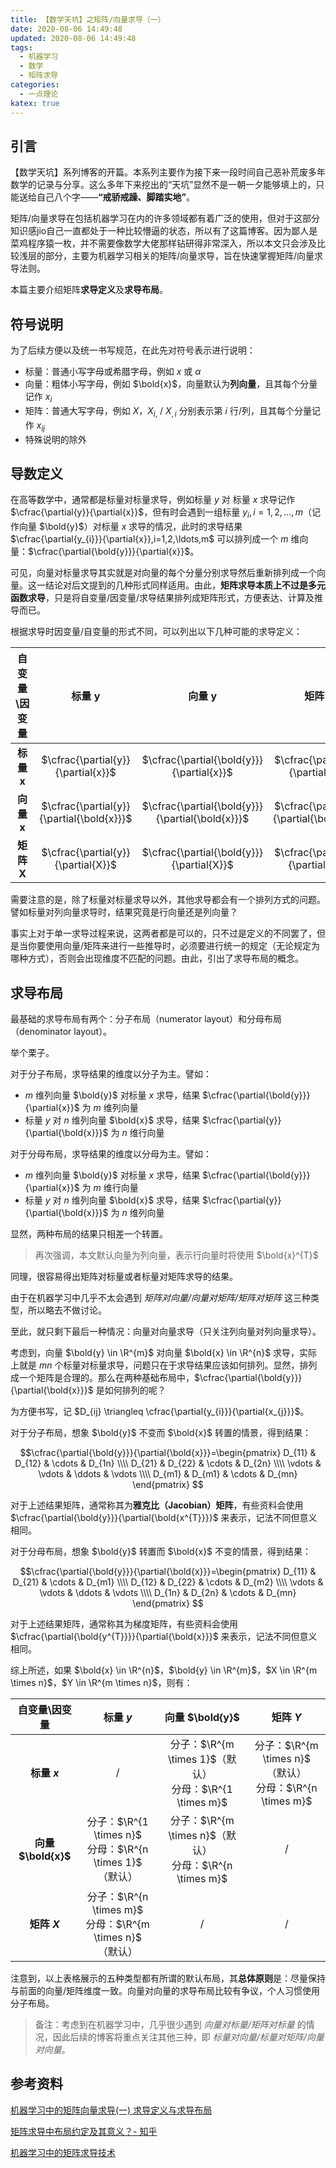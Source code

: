 ```yaml
---
title: 【数学天坑】之矩阵/向量求导（一）
date: 2020-08-06 14:49:48
updated: 2020-08-06 14:49:48
tags:
  - 机器学习
  - 数学
  - 矩阵求导
categories:
  - 一点理论
katex: true
---
```


## 引言

【数学天坑】系列博客的开篇。本系列主要作为接下来一段时间自己恶补荒废多年数学的记录与分享。这么多年下来挖出的“天坑”显然不是一朝一夕能够填上的，只能送给自己八个字——**“戒骄戒躁、脚踏实地”**。

矩阵/向量求导在包括机器学习在内的许多领域都有着广泛的使用，但对于这部分知识感jio自己一直都处于一种比较懵逼的状态，所以有了这篇博客。因为鄙人是菜鸡程序猿一枚，并不需要像数学大佬那样钻研得非常深入，所以本文只会涉及比较浅层的部分，主要为机器学习相关的矩阵/向量求导，旨在快速掌握矩阵/向量求导法则。

本篇主要介绍矩阵**求导定义**及**求导布局**。

<!-- more -->

## 符号说明

为了后续方便以及统一书写规范，在此先对符号表示进行说明：

- 标量：普通小写字母或希腊字母，例如 $x$ 或 $\alpha$
- 向量：粗体小写字母，例如 $\bold{x}$，向量默认为**列向量**，且其每个分量记作 $x_{i}$
- 矩阵：普通大写字母，例如 $X$，$X_{i,}$ / $X_{,i}$ 分别表示第 $i$ 行/列，且其每个分量记作 $x_{ij}$
- 特殊说明的除外

## 导数定义

在高等数学中，通常都是标量对标量求导，例如标量 $y$ 对 标量 $x$ 求导记作 $\cfrac{\partial{y}}{\partial{x}}$，但有时会遇到一组标量 $y_{i}, i=1,2,\ldots,m$（记作向量 $\bold{y}$）对标量 $x$ 求导的情况，此时的求导结果 $\cfrac{\partial{y_{i}}}{\partial{x}},i=1,2,\ldots,m$ 可以排列成一个 $m$ 维向量：$\cfrac{\partial{\bold{y}}}{\partial{x}}$。

可见，向量对标量求导其实就是对向量的每个分量分别求导然后重新排列成一个向量。这一结论对后文提到的几种形式同样适用。由此，**矩阵求导本质上不过是多元函数求导**，只是将自变量/因变量/求导结果排列成矩阵形式，方便表达、计算及推导而已。

根据求导时因变量/自变量的形式不同，可以列出以下几种可能的求导定义：

| 自变量\因变量 |                  标量 y​                  |                     向量 y                      |                  矩阵 Y​                  |
| :-----------: | :--------------------------------------: | :---------------------------------------------: | :--------------------------------------: |
|  **标量 x​**   |    $\cfrac{\partial{y}}{\partial{x}}$     |    $\cfrac{\partial{\bold{y}}}{\partial{x}}$     |    $\cfrac{\partial{Y}}{\partial{x}}$     |
|  **向量 x**   | $\cfrac{\partial{y}}{\partial{\bold{x}}}$ | $\cfrac{\partial{\bold{y}}}{\partial{\bold{x}}}$ | $\cfrac{\partial{Y}}{\partial{\bold{x}}}$ |
|  **矩阵 X​**   |    $\cfrac{\partial{y}}{\partial{X}}$     |    $\cfrac{\partial{\bold{y}}}{\partial{X}}$     |    $\cfrac{\partial{Y}}{\partial{X}}$     |

需要注意的是，除了标量对标量求导以外，其他求导都会有一个排列方式的问题。譬如标量对列向量求导时，结果究竟是行向量还是列向量？

事实上对于单一求导过程来说，这两者都是可以的，只不过是定义的不同罢了，但是当你要使用向量/矩阵来进行一些推导时，必须要进行统一的规定（无论规定为哪种方式），否则会出现维度不匹配的问题。由此，引出了求导布局的概念。

## 求导布局

最基础的求导布局有两个：分子布局（numerator layout）和分母布局（denominator layout）。

举个栗子。

对于分子布局，求导结果的维度以分子为主。譬如：

- $m$ 维列向量 $\bold{y}$ 对标量 $x$ 求导，结果 $\cfrac{\partial{\bold{y}}}{\partial{x}}$ 为 $m$ 维列向量
- 标量 $y$ 对 $n$ 维列向量 $\bold{x}$ 求导，结果 $\cfrac{\partial{y}}{\partial{\bold{x}}}$ 为 $n$ 维行向量

对于分母布局，求导结果的维度以分母为主。譬如：

- $m$ 维列向量 $\bold{y}$ 对标量 $x$ 求导，结果 $\cfrac{\partial{\bold{y}}}{\partial{x}}$ 为 $m$ 维行向量
- 标量 $y$ 对 $n$ 维列向量 $\bold{x}$ 求导，结果 $\cfrac{\partial{y}}{\partial{\bold{x}}}$ 为 $n$ 维列向量

显然，两种布局的结果只相差一个转置。

> 再次强调，本文默认向量为列向量，表示行向量时将使用 $\bold{x}^{T}$

同理，很容易得出矩阵对标量或者标量对矩阵求导的结果。

由于在机器学习中几乎不太会遇到 *矩阵对向量/向量对矩阵/矩阵对矩阵* 这三种类型，所以略去不做讨论。

至此，就只剩下最后一种情况：向量对向量求导（只关注列向量对列向量求导）。

考虑到，向量 $\bold{y} \in \R^{m}$ 对向量 $\bold{x} \in \R^{n}$ 求导，实际上就是 $mn$ 个标量对标量求导，问题只在于求导结果应该如何排列。显然，排列成一个矩阵是合理的。那么在两种基础布局中，$\cfrac{\partial{\bold{y}}}{\partial{\bold{x}}}$ 是如何排列的呢？

为方便书写，记 $D_{ij} \triangleq \cfrac{\partial{y_{i}}}{\partial{x_{j}}}$。

对于分子布局，想象 $\bold{y}$ 不变而 $\bold{x}$ 转置的情景，得到结果：

$$\cfrac{\partial{\bold{y}}}{\partial{\bold{x}}}=\begin{pmatrix} D_{11} & D_{12} & \cdots & D_{1n} \\\\ D_{21} & D_{22} & \cdots & D_{2n} \\\\ \vdots & \vdots & \ddots & \vdots \\\\ D_{m1} & D_{m1} & \cdots & D_{mn} \end{pmatrix} $$

对于上述结果矩阵，通常称其为**雅克比（Jacobian）矩阵**，有些资料会使用 $\cfrac{\partial{\bold{y}}}{\partial{\bold{x^{T}}}}$ 来表示，记法不同但意义相同。

对于分母布局，想象 $\bold{y}$ 转置而 $\bold{x}$ 不变的情景，得到结果：

$$\cfrac{\partial{\bold{y}}}{\partial{\bold{x}}}=\begin{pmatrix} D_{11} & D_{21} & \cdots & D_{m1} \\\\ D_{12} & D_{22} & \cdots & D_{m2} \\\\ \vdots & \vdots & \ddots & \vdots \\\\ D_{1n} & D_{2n} & \cdots & D_{mn} \end{pmatrix} $$

对于上述结果矩阵，通常称其为梯度矩阵，有些资料会使用 $\cfrac{\partial{\bold{y^{T}}}}{\partial{\bold{x}}}$ 来表示，记法不同但意义相同。

综上所述，如果 $\bold{x} \in \R^{n}$，$\bold{y} \in \R^{m}$，$X \in \R^{m \times n}$，$Y \in \R^{m \times n}$，则有：

|    自变量\因变量    |                          标量 $y$                          |                      向量 $\bold{y}$                       |                          矩阵 $Y$                          |
| :-----------------: | :--------------------------------------------------------: | :--------------------------------------------------------: | :--------------------------------------------------------: |
|    **标量 $x$**     |                            $/$                             | 分子：$\R^{m \times 1}$（默认）<br>分母：$\R^{1 \times m}$ | 分子：$\R^{m \times n}$（默认）<br>分母：$\R^{n \times m}$ |
| **向量 $\bold{x}$** | 分子：$\R^{1 \times n}$<br>分母：$\R^{n \times 1}$（默认） | 分子：$\R^{m \times n}$（默认）<br>分母：$\R^{n \times m}$ |                            $/$                             |
|    **矩阵 $X$**     | 分子：$\R^{n \times m}$<br>分母：$\R^{m \times n}$（默认） |                            $/$                             |                            $/$                             |

注意到，以上表格展示的五种类型都有所谓的默认布局，其**总体原则**是：尽量保持与前面的向量/矩阵维度一致。向量对向量的求导布局比较有争议，个人习惯使用分子布局。

> 备注：考虑到在机器学习中，几乎很少遇到 *向量对标量/矩阵对标量* 的情况，因此后续的博客将重点关注其他三种，即 *标量对向量/标量对矩阵/向量对向量*。

## 参考资料

[机器学习中的矩阵向量求导(一) 求导定义与求导布局](https://www.cnblogs.com/pinard/p/10750718.html)

[矩阵求导中布局约定及其意义？- 知乎](https://www.zhihu.com/question/352174717)

[机器学习中的矩阵求导技术](https://zhuanlan.zhihu.com/p/46908990)

<!-- Q.E.D. -->